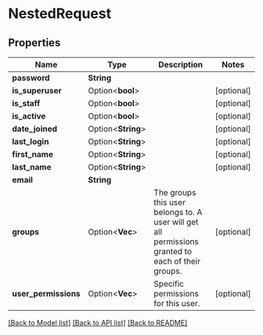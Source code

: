 # NestedRequest

## Properties

Name | Type | Description | Notes
------------ | ------------- | ------------- | -------------
**password** | **String** |  | 
**is_superuser** | Option<**bool**> |  | [optional]
**is_staff** | Option<**bool**> |  | [optional]
**is_active** | Option<**bool**> |  | [optional]
**date_joined** | Option<**String**> |  | [optional]
**last_login** | Option<**String**> |  | [optional]
**first_name** | Option<**String**> |  | [optional]
**last_name** | Option<**String**> |  | [optional]
**email** | **String** |  | 
**groups** | Option<**Vec<i32>**> | The groups this user belongs to. A user will get all permissions granted to each of their groups. | [optional]
**user_permissions** | Option<**Vec<i32>**> | Specific permissions for this user. | [optional]

[[Back to Model list]](../README.md#documentation-for-models) [[Back to API list]](../README.md#documentation-for-api-endpoints) [[Back to README]](../README.md)


